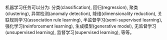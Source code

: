 机器学习任务可以分为: 分类(classification), 回归(regression), 聚类(clustering), 异常检测(anomaly detection), 降维(dimensionality reduction), 关联规则学习(association rule learning), 半监督学习(semi-supervised learning), 强化学习(reinforcement learning), 生成模型(generative model), 无监督学习(unsupervised learning), 监督学习(supervised learning), 等等。

## 